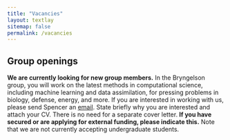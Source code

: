 ```yaml
---
title: "Vacancies"
layout: textlay
sitemap: false
permalink: /vacancies
---
```


## Group openings

**We are currently looking for new group members.**
In the Bryngelson group, you will work on the latest methods in computational science, including machine learning and data assimilation, for pressing problems in biology, defense, energy, and more.
If you are interested in working with us, please send Spencer an [email](mailto:{{site.email}}). 
State briefly why you are interested and attach your CV. 
There is no need for a separate cover letter.
**If you have secured or are applying for external funding, please indicate this.**
Note that we are not currently accepting undergraduate students.
